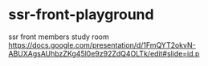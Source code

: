 # ssr-front-playground
ssr front members study room
https://docs.google.com/presentation/d/1FmQYT2okvN-ABUXAgsAUhbzZKg45l0e9z92ZdQ4OLTk/edit#slide=id.p
